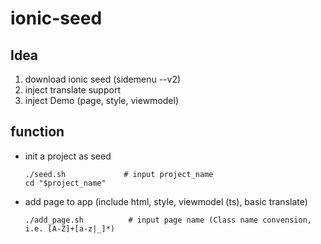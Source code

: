 # ionic-seed

## Idea
1. download ionic seed (sidemenu --v2)
2. inject translate support
3. inject Demo (page, style, viewmodel)

## function
 - init a project as seed
    ```
    ./seed.sh             # input project_name
    cd "$project_name"
    ```
 - add page to app
   (include html, style, viewmodel (ts), basic translate)
    ```
    ./add_page.sh          # input page name (Class name convension, i.e. [A-Z]+[a-z|_]*)
    ```

